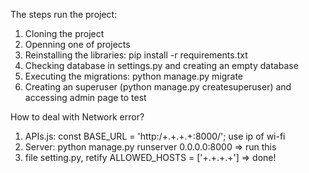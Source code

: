 The steps run the project: 
1. Cloning the project
2. Openning one of projects
3. Reinstalling the libraries: pip install -r requirements.txt
4. Checking database in settings.py and creating an empty database
5. Executing the migrations: python manage.py migrate
6. Creating an superuser (python manage.py createsuperuser) and accessing admin page to test

How to deal with Network error?
1. APIs.js: const BASE_URL = 'http:/+.+.+.+:8000/'; use ip of wi-fi
2. Server: python manage.py runserver 0.0.0.0:8000 => run this
3. file setting.py, retify ALLOWED_HOSTS = ['+.+.+.+'] => done!
